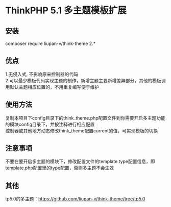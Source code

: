 ThinkPHP 5.1 多主题模板扩展
===============

## 安装
composer require liupan-v/think-theme 2.*

## 优点
1.无侵入式, 不影响原来控制器的代码<br/>
2.可以最少模板代码实现主题的制作，新增主题主要新增差异部分，其他的模板调用默认主题相应位置的，不用重复编写便于维护

## 使用方法

复制本项目下config目录下的think_theme.php配置文件到你需要开启多主题功能的模块config目录下，并按注释进行相应配置<br/>
控制器或其他地方动态修改think_theme配置current的值，可实现模板的切换

## 注意事项

不要在要开启多主题的模块下，修改配置文件的template.type配置信息，即template.php配置里的type配置，否则多主题不会生效

## 其他
tp5.0的多主题：https://github.com/liupan-v/think-theme/tree/tp5.0